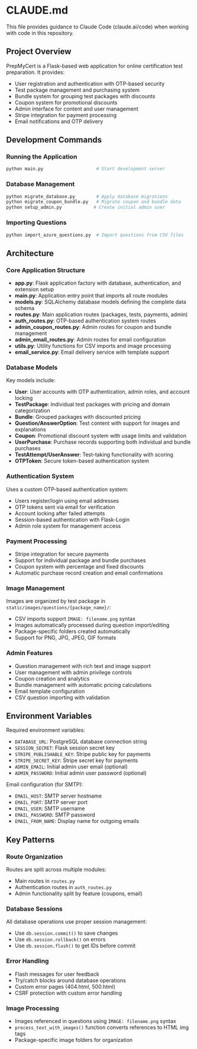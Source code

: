 # CLAUDE.md

This file provides guidance to Claude Code (claude.ai/code) when working with code in this repository.

## Project Overview

PrepMyCert is a Flask-based web application for online certification test preparation. It provides:

- User registration and authentication with OTP-based security
- Test package management and purchasing system
- Bundle system for grouping test packages with discounts
- Coupon system for promotional discounts
- Admin interface for content and user management
- Stripe integration for payment processing
- Email notifications and OTP delivery

## Development Commands

### Running the Application
```bash
python main.py                    # Start development server
```

### Database Management
```bash
python migrate_database.py        # Apply database migrations
python migrate_coupon_bundle.py   # Migrate coupon and bundle data
python setup_admin.py            # Create initial admin user
```

### Importing Questions
```bash
python import_azure_questions.py  # Import questions from CSV files
```

## Architecture

### Core Application Structure
- **app.py**: Flask application factory with database, authentication, and extension setup
- **main.py**: Application entry point that imports all route modules
- **models.py**: SQLAlchemy database models defining the complete data schema
- **routes.py**: Main application routes (packages, tests, payments, admin)
- **auth_routes.py**: OTP-based authentication system routes
- **admin_coupon_routes.py**: Admin routes for coupon and bundle management
- **admin_email_routes.py**: Admin routes for email configuration
- **utils.py**: Utility functions for CSV imports and image processing
- **email_service.py**: Email delivery service with template support

### Database Models
Key models include:
- **User**: User accounts with OTP authentication, admin roles, and account locking
- **TestPackage**: Individual test packages with pricing and domain categorization
- **Bundle**: Grouped packages with discounted pricing
- **Question/AnswerOption**: Test content with support for images and explanations
- **Coupon**: Promotional discount system with usage limits and validation
- **UserPurchase**: Purchase records supporting both individual and bundle purchases
- **TestAttempt/UserAnswer**: Test-taking functionality with scoring
- **OTPToken**: Secure token-based authentication system

### Authentication System
Uses a custom OTP-based authentication system:
- Users register/login using email addresses
- OTP tokens sent via email for verification
- Account locking after failed attempts
- Session-based authentication with Flask-Login
- Admin role system for management access

### Payment Processing
- Stripe integration for secure payments
- Support for individual package and bundle purchases
- Coupon system with percentage and fixed discounts
- Automatic purchase record creation and email confirmations

### Image Management
Images are organized by test package in `static/images/questions/{package_name}/`:
- CSV imports support `IMAGE: filename.png` syntax
- Images automatically processed during question import/editing
- Package-specific folders created automatically
- Support for PNG, JPG, JPEG, GIF formats

### Admin Features
- Question management with rich text and image support
- User management with admin privilege controls
- Coupon creation and analytics
- Bundle management with automatic pricing calculations
- Email template configuration
- CSV question importing with validation

## Environment Variables

Required environment variables:
- `DATABASE_URL`: PostgreSQL database connection string
- `SESSION_SECRET`: Flask session secret key
- `STRIPE_PUBLISHABLE_KEY`: Stripe public key for payments
- `STRIPE_SECRET_KEY`: Stripe secret key for payments
- `ADMIN_EMAIL`: Initial admin user email (optional)
- `ADMIN_PASSWORD`: Initial admin user password (optional)

Email configuration (for SMTP):
- `EMAIL_HOST`: SMTP server hostname
- `EMAIL_PORT`: SMTP server port
- `EMAIL_USER`: SMTP username
- `EMAIL_PASSWORD`: SMTP password
- `EMAIL_FROM_NAME`: Display name for outgoing emails

## Key Patterns

### Route Organization
Routes are split across multiple modules:
- Main routes in `routes.py`
- Authentication routes in `auth_routes.py` 
- Admin functionality split by feature (coupons, email)

### Database Sessions
All database operations use proper session management:
- Use `db.session.commit()` to save changes
- Use `db.session.rollback()` on errors
- Use `db.session.flush()` to get IDs before commit

### Error Handling
- Flash messages for user feedback
- Try/catch blocks around database operations
- Custom error pages (404.html, 500.html)
- CSRF protection with custom error handling

### Image Processing
- Images referenced in questions using `IMAGE: filename.png` syntax
- `process_text_with_images()` function converts references to HTML img tags
- Package-specific image folders for organization